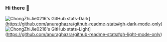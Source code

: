 ### Hi there 👋

<!--
**ChongZhiJie0216/ChongZhiJie0216** is a ✨ _special_ ✨ repository because its `README.md` (this file) appears on your GitHub profile.

Here are some ideas to get you started:

- 🔭 I’m currently working on ...
- 🌱 I’m currently learning ...
- 👯 I’m looking to collaborate on ...
- 🤔 I’m looking for help with ...
- 💬 Ask me about ...
- 📫 How to reach me: ...
- 😄 Pronouns: ...
- ⚡ Fun fact: ...
-->

![ChongZhiJie0216's GitHub stats-Dark](https://github-readme-stats.vercel.app/api?username=ChongZhiJie0216&show_icons=true&theme=dark#gh-dark-mode-only)](https://github.com/anuraghazra/github-readme-stats#gh-dark-mode-only)
![ChongZhiJie0216's GitHub stats-Light](https://github-readme-stats.vercel.app/api?username=ChongZhiJie0216&show_icons=true&theme=default#gh-light-mode-only)](https://github.com/anuraghazra/github-readme-stats#gh-light-mode-only)

